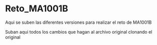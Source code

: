 # Reto_MA1001B
Aqui se suben las diferentes versiones para realizar el reto de MA1001B

Suban aqui todos los cambios que hagan al archivo original clonando el original
